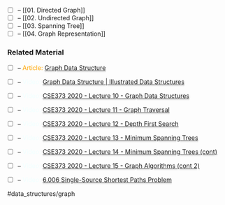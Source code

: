 - [ ] – [[01. Directed Graph]]
- [ ] – [[02. Undirected Graph]]
- [ ] – [[03. Spanning Tree]]
- [ ] – [[04. Graph Representation]]

### Related Material

- [ ] – <font color="orange"> Article: </font>[Graph Data Structure](https://www.simplilearn.com/tutorials/data-structure-tutorial/graphs-in-data-structure)

- [ ] – <font color="azure"> Video: </font>[Graph Data Structure | Illustrated Data Structures](https://www.youtube.com/watch?v=0sQE8zKhad0)
- [ ] – <font color="azure"> Video: </font>[CSE373 2020 - Lecture 10 - Graph Data Structures](https://www.youtube.com/watch?v=Sjk0xqWWPCc&list=PLOtl7M3yp-DX6ic0HGT0PUX_wiNmkWkXx&index=10)
- [ ] – <font color="azure"> Video: </font>[CSE373 2020 - Lecture 11 - Graph Traversal](https://www.youtube.com/watch?v=ZTwjXj81NVY&list=PLOtl7M3yp-DX6ic0HGT0PUX_wiNmkWkXx&index=11)
- [ ] – <font color="azure"> Video: </font>[CSE373 2020 - Lecture 12 - Depth First Search](https://www.youtube.com/watch?v=KyordYB3BOs&list=PLOtl7M3yp-DX6ic0HGT0PUX_wiNmkWkXx&index=12)
- [ ] – <font color="azure"> Video: </font>[CSE373 2020 - Lecture 13 - Minimum Spanning Trees](https://www.youtube.com/watch?v=oolm2VnJUKw&list=PLOtl7M3yp-DX6ic0HGT0PUX_wiNmkWkXx&index=13)
- [ ] – <font color="azure"> Video: </font>[CSE373 2020 - Lecture 14 - Minimum Spanning Trees (cont)](https://www.youtube.com/watch?v=RktgPx0MarY&list=PLOtl7M3yp-DX6ic0HGT0PUX_wiNmkWkXx&index=14)
- [ ] – <font color="azure"> Video: </font>[CSE373 2020 - Lecture 15 - Graph Algorithms (cont 2)](https://www.youtube.com/watch?v=MUe5DXRhyAo&list=PLOtl7M3yp-DX6ic0HGT0PUX_wiNmkWkXx&index=15)
- [ ] – <font color="azure"> Video: </font>[6.006 Single-Source Shortest Paths Problem](https://www.youtube.com/watch?v=Aa2sqUhIn-E&index=15&list=PLUl4u3cNGP61Oq3tWYp6V_F-5jb5L2iHb)

#data_structures/graph